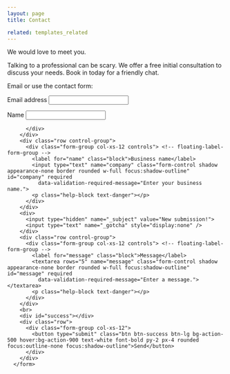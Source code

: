 ```yaml
---
layout: page
title: Contact

related: templates_related
---
```


We would love to meet you.

Talking to a professional can be scary. We offer a free initial consultation to discuss your needs.  Book in today for a friendly chat.

<p>Email <a href="javascript:location='mailto:\u006f\u0066\u0066\u0069\u0063\u0065\u0040\u006e\u006f\u0072\u0074\u0068\u006c\u0061\u006e\u0064\u0063\u0061\u002e\u0063\u006f\u002e\u006e\u007a';void 0"><script type="text/javascript">document.write('\u006f\u0066\u0066\u0069\u0063\u0065\u0040\u006e\u006f\u0072\u0074\u0068\u006c\u0061\u006e\u0064\u0063\u0061\u002e\u0063\u006f\u002e\u006e\u007a')</script></a> or use the contact form: </p>





<form action="//formspree.io/f/{{ site.formspree }}" method="POST" name="sentMessage" class="w-full" id="contactForm" novalidate>
<!--        <div class="row control-group">
          <div class="form-group col-xs-12 controls ">
           <label for="name">Name</label>
            <input type="text" name="name" class="form-control" id="name" required
              data-validation-required-message="Enter your name.">
            <p class="help-block text-danger"></p>
          </div>
        </div> -->
        <div class="row control-group">
          <div class="form-group col-xs-12 controls"> <!-- floating-label-form-group -->
            <label for="email" >Email address</label>
            <input type="email" name="_replyto" class="form-control shadow appearance-none border rounded w-full focus:shadow-outline" id="email" required
              data-validation-required-message="Enter your email address.">
            <p class="help-block text-danger"></p>
          </div>
        </div>
        <div class="row control-group">
          <div class="form-group col-xs-12 controls"> <!-- floating-label-form-group -->
            <label for="name" class="block">Name</label>
            <input type="text" name="name" class="form-control shadow appearance-none border rounded w-full focus:shadow-outline" id="name" required
              data-validation-required-message="Enter your name.">
            <p class="help-block text-danger"></p>

          </div>
        </div>
        <div class="row control-group">
          <div class="form-group col-xs-12 controls"> <!-- floating-label-form-group -->
            <label for="name" class="block">Business name</label>
            <input type="text" name="company" class="form-control shadow appearance-none border rounded w-full focus:shadow-outline" id="company" required
              data-validation-required-message="Enter your business name.">
            <p class="help-block text-danger"></p>
          </div>
        </div>
        <div>
          <input type="hidden" name="_subject" value="New submission!">
          <input type="text" name="_gotcha" style="display:none" />
        </div>
        <div class="row control-group">
          <div class="form-group col-xs-12 controls"> <!-- floating-label-form-group -->
            <label for="message" class="block">Message</label>
            <textarea rows="5" name="message" class="form-control shadow appearance-none border rounded w-full focus:shadow-outline" id="message" required
              data-validation-required-message="Enter a message."></textarea>
            <p class="help-block text-danger"></p>
          </div>
        </div>
        <br>
        <div id="success"></div>
        <div class="row">
          <div class="form-group col-xs-12">
            <button type="submit" class="btn btn-success btn-lg bg-action-500 hover:bg-action-900 text-white font-bold py-2 px-4 rounded focus:outline-none focus:shadow-outline">Send</button>
          </div>
        </div>
      </form>
